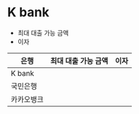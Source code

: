 # K bank
- 최대 대출 가능 금액
- 이자


| 은행     | 최대 대출 가능 금액 | 이자  |
| ------ | ----------- | --- |
| K bank |             |     |
| 국민은행   |             |     |
| 카카오뱅크  |             |     |
